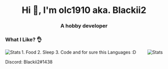 <h1 align="center">Hi 👋, I'm olc1910 aka. Blackii2</h1>
<h3 align="center">A hobby developer</h3>

<h3 align="left" >What I Like? 👌</h3>
1. Food
2. Sleep
3. Code
and for sure this Languages :D

<a>
<img align="left" alt="Stats" src="https://github-readme-stats.vercel.app/api/top-langs/?username=olc1910&layout=compact&langs_count=10&show_icons=true&hide_border=true&theme=radical"/>
</a>
<a>
<img align="right" alt="Stats" src="https://github-readme-stats.vercel.app/api?username=olc1910&show_icons=true&hide_border=true&theme=radical"/>
</a>

Discord: Blackii2#1438
